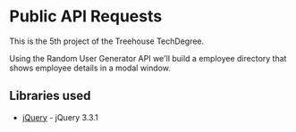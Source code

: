 # Public API Requests

This is the 5th project of the Treehouse TechDegree.

Using the Random User Generator API we'll build a employee directory that shows employee details in a modal window.

## Libraries used

- [jQuery](https://code.jquery.com/jquery-3.3.1.min.js) - jQuery 3.3.1



